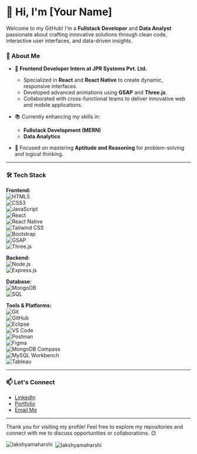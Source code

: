 # 👋 Hi, I'm [Your Name]  

Welcome to my GitHub! I'm a **Fullstack Developer** and **Data Analyst** passionate about crafting innovative solutions through clean code, interactive user interfaces, and data-driven insights.  

### 🚀 About Me  

- 🌟 **Frontend Developer Intern at JPR Systems Pvt. Ltd.**  
  - Specialized in **React** and **React Native** to create dynamic, responsive interfaces.  
  - Developed advanced animations using **GSAP** and **Three.js**.  
  - Collaborated with cross-functional teams to deliver innovative web and mobile applications.  

- 📚 Currently enhancing my skills in:  
  - **Fullstack Development (MERN)**  
  - **Data Analytics**  

- 🎯 Focused on mastering **Aptitude and Reasoning** for problem-solving and logical thinking.  

---

### 🛠️ Tech Stack  

**Frontend:**  
![HTML5](https://img.shields.io/badge/HTML5-%23E34F26.svg?style=for-the-badge&logo=html5&logoColor=white)  
![CSS3](https://img.shields.io/badge/CSS3-%231572B6.svg?style=for-the-badge&logo=css3&logoColor=white)  
![JavaScript](https://img.shields.io/badge/JavaScript-%23F7DF1E.svg?style=for-the-badge&logo=javascript&logoColor=black)  
![React](https://img.shields.io/badge/React-%2361DAFB.svg?style=for-the-badge&logo=react&logoColor=black)  
![React Native](https://img.shields.io/badge/React_Native-%2361DAFB.svg?style=for-the-badge&logo=react&logoColor=black)  
![Tailwind CSS](https://img.shields.io/badge/Tailwind_CSS-%2338B2AC.svg?style=for-the-badge&logo=tailwind-css&logoColor=white)  
![Bootstrap](https://img.shields.io/badge/Bootstrap-%237952B3.svg?style=for-the-badge&logo=bootstrap&logoColor=white)  
![GSAP](https://img.shields.io/badge/GSAP-%2388CE02.svg?style=for-the-badge&logo=greensock&logoColor=black)  
![Three.js](https://img.shields.io/badge/Three.js-%23000000.svg?style=for-the-badge&logo=three.js&logoColor=white)  

**Backend:**  
![Node.js](https://img.shields.io/badge/Node.js-%23339933.svg?style=for-the-badge&logo=node.js&logoColor=white)  
![Express.js](https://img.shields.io/badge/Express.js-%23000000.svg?style=for-the-badge&logo=express&logoColor=white)  

**Database:**  
![MongoDB](https://img.shields.io/badge/MongoDB-%2347A248.svg?style=for-the-badge&logo=mongodb&logoColor=white)  
![SQL](https://img.shields.io/badge/SQL-%2300599C.svg?style=for-the-badge&logo=azure-sql-database&logoColor=white)  

**Tools & Platforms:**  
![Git](https://img.shields.io/badge/Git-%23F05033.svg?style=for-the-badge&logo=git&logoColor=white)  
![GitHub](https://img.shields.io/badge/GitHub-%23181717.svg?style=for-the-badge&logo=github&logoColor=white)  
![Eclipse](https://img.shields.io/badge/Eclipse-%232C2255.svg?style=for-the-badge&logo=eclipse&logoColor=white)  
![VS Code](https://img.shields.io/badge/VS%20Code-%23007ACC.svg?style=for-the-badge&logo=visual-studio-code&logoColor=white)  
![Postman](https://img.shields.io/badge/Postman-%23FF6C37.svg?style=for-the-badge&logo=postman&logoColor=white)  
![Figma](https://img.shields.io/badge/Figma-%23F24E1E.svg?style=for-the-badge&logo=figma&logoColor=white)  
![MongoDB Compass](https://img.shields.io/badge/MongoDB_Compass-%2347A248.svg?style=for-the-badge&logo=mongodb&logoColor=white)  
![MySQL Workbench](https://img.shields.io/badge/MySQL_Workbench-%2300C0FF.svg?style=for-the-badge&logo=mysql&logoColor=white)  
![Tableau](https://img.shields.io/badge/Tableau-%23E97627.svg?style=for-the-badge&logo=tableau&logoColor=white)  

---
<!--
### 🌟 Featured Projects  

- **[Project Name 1](#)**  
  A brief description of this project. Include the tools and technologies you used.  

- **[Project Name 2](#)**  
  Another highlight! Describe its purpose and your contribution.  

---

### 🏆 Achievements  

- Successfully completed advanced SQL assignments for **Adventure Works Cycles**.  
- Designed a Tableau dashboard with **interactive charts and visualizations**.  
- Delivered a **5-minute presentation** on AI-driven data science solutions.  

---
-->
### 📫 Let's Connect  

- [LinkedIn](www.linkedin.com/in/lakshya-maharshi-056006309)  
- [Portfolio](#)  
- [Email Me](mailto:lakshyamaharshi007@gmail.com)  

---

Thank you for visiting my profile! Feel free to explore my repositories and connect with me to discuss opportunities or collaborations. 😊  


<p><img align="left" src="https://github-readme-stats.vercel.app/api/top-langs?username=lakshyamaharshi&show_icons=true&locale=en&layout=compact" alt="lakshyamaharshi" /></p>

<p>&nbsp;<img align="center" src="https://github-readme-stats.vercel.app/api?username=lakshyamaharshi&show_icons=true&locale=en" alt="lakshyamaharshi" /></p>
